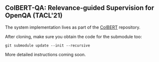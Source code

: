 ## ColBERT-QA: Relevance-guided Supervision for OpenQA (TACL'21)

The system implementation lives as part of the [ColBERT](https://github.com/stanford-futuredata/ColBERT) repository.

After cloning, make sure you obtain the code for the submodule too:

```
git submodule update --init --recursive
```

More detailed instructions coming soon.
